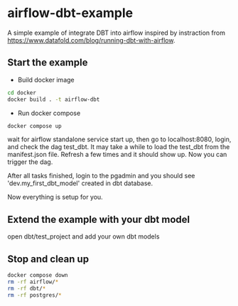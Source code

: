 # airflow-dbt-example

A simple example of integrate DBT into airflow inspired by instraction from https://www.datafold.com/blog/running-dbt-with-airflow. 

## Start the example

* Build docker image
  
```bash
cd docker
docker build . -t airflow-dbt
```

* Run docker compose

```bash
docker compose up
```

wait for airflow standalone service start up, then go to localhost:8080, login, and check the dag test_dbt.
It may take a while to load the test_dbt from the manifest.json file. Refresh a few times and it should show up. 
Now you can trigger the dag. 

After all tasks finished, login to the pgadmin and you should see 'dev.my_first_dbt_model' created in dbt database. 

Now everything is setup for you. 

## Extend the example with your dbt model

open dbt/test_project and add your own dbt models

## Stop and clean up

```bash
docker compose down
rm -rf airflow/*
rm -rf dbt/*
rm -rf postgres/*
```
